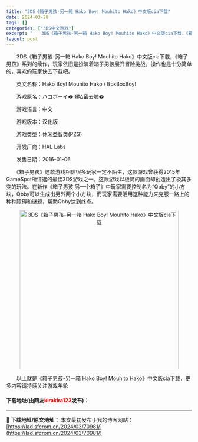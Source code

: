 ```yaml
---
title: "3DS《箱子男孩-另一箱 Hako Boy! Mouhito Hako》中文版cia下载"
date: 2024-03-28
tags: []
categories: ["3DS中文游戏"]
excerpt: "　　3DS《箱子男孩-另一箱 Hako Boy! Mouhito Hako》中文版cia下载，《箱子男孩》系列的续作，玩家依旧是扮演着箱子男孩展开冒险挑战。操作也是十分简单的，喜欢的玩家快去下载吧。 　　英文名称：Hako Boy! Mouhito Hako / BoxBoxBoy! 　　游戏原名：&hellip;"
layout: post
---
```


 <p>　　3DS《箱子男孩-另一箱 Hako Boy! Mouhito Hako》中文版cia下载，《箱子男孩》系列的续作，玩家依旧是扮演着箱子男孩展开冒险挑战。操作也是十分简单的，喜欢的玩家快去下载吧。</p> <p>　　英文名称：Hako Boy! Mouhito Hako / BoxBoxBoy!</p> <p>　　游戏原名：ハコボーイ�&middot;猡&Delta;窑去膝�</p> <p>　　游戏语言：中文</p> <p>　　游戏版本：汉化版</p> <p>　　游戏类型：休闲益智类(PZG)</p> <p>　　开发厂商：HAL Labs</p> <p>　　发售日期：2016-01-06</p> <p>　　《箱子男孩》这款游戏相信很多玩家一定不陌生，这款游戏曾获得2015年GameSpot所评选的最佳3DS游戏之一。这款游戏以极简的画面却创造出了极其多变的玩法。在新作《箱子男孩 另一个箱子》中玩家需要控制名为&ldquo;Qbby&rdquo;的小方块，Qbby可以生成出另外两个小方块，而玩家需要活用这种能力来克服一路上的种种障碍和谜题，帮助Qbby达到终点。</p> <p align="center"><img align="" border="0" src="https://lad.sfcrom.cn/wp-content/uploads/2024/03/20240328_66054a8ca4a83.jpg" width="431" alt="3DS《箱子男孩-另一箱 Hako Boy! Mouhito Hako》中文版cia下载" /></p> <p>　　以上就是《箱子男孩-另一箱 Hako Boy! Mouhito Hako》中文版cia下载，更多内容请持续关注游戏年轮</p> <p><h4>下载地址(由网友<font color="red">kirakira123</font>发布)：</h4></p> 

---
📖 **下载地址/原文地址：** 本文最初发布于我的博客网站：[https://lad.sfcrom.cn/2024/03/70981/](https://lad.sfcrom.cn/2024/03/70981/)

